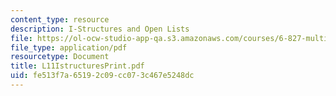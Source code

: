 ```yaml
---
content_type: resource
description: I-Structures and Open Lists
file: https://ol-ocw-studio-app-qa.s3.amazonaws.com/courses/6-827-multithreaded-parallelism-languages-and-compilers-fall-2002/fe513f7a65192c09cc073c467e5248dc_L11IstructuresPrint.pdf
file_type: application/pdf
resourcetype: Document
title: L11IstructuresPrint.pdf
uid: fe513f7a-6519-2c09-cc07-3c467e5248dc
---
```

